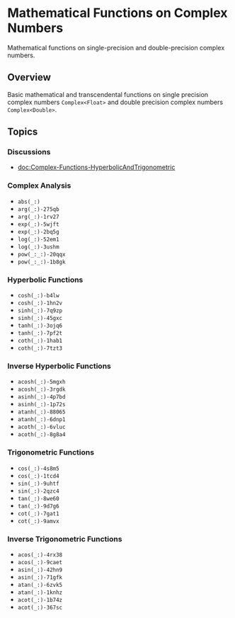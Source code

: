 #  Mathematical Functions on Complex Numbers

Mathematical functions on single-precision and double-precision complex numbers.

## Overview

Basic mathematical and transcendental functions on single precision complex numbers `Complex<Float>` and double precision complex numbers `Complex<Double>`.

## Topics

### Discussions
- <doc:Complex-Functions-HyperbolicAndTrigonometric>

### Complex Analysis

- ``abs(_:)``
- ``arg(_:)-275qb``
- ``arg(_:)-1rv27``
- ``exp(_:)-5wjft``
- ``exp(_:)-2bq5g``
- ``log(_:)-52em1``
- ``log(_:)-3ushm``
- ``pow(_:_:)-20qqx``
- ``pow(_:_:)-1b8gk``


### Hyperbolic Functions

- ``cosh(_:)-b4lw``
- ``cosh(_:)-1hn2v``
- ``sinh(_:)-7q9zp``
- ``sinh(_:)-45gxc``
- ``tanh(_:)-3ojq6``
- ``tanh(_:)-7pf2t``
- ``coth(_:)-1hab1``
- ``coth(_:)-7tzt3``

### Inverse Hyperbolic Functions
- ``acosh(_:)-5mgxh``
- ``acosh(_:)-3rgdk``
- ``asinh(_:)-4p7bd``
- ``asinh(_:)-1p72s``
- ``atanh(_:)-88065``
- ``atanh(_:)-6dnp1``
- ``acoth(_:)-6vluc``
- ``acoth(_:)-8g8a4``

### Trigonometric Functions
- ``cos(_:)-4s8m5``
- ``cos(_:)-1tcd4``
- ``sin(_:)-9uhtf``
- ``sin(_:)-2qzc4``
- ``tan(_:)-8we60``
- ``tan(_:)-9d7g6``
- ``cot(_:)-7gat1``
- ``cot(_:)-9amvx``

### Inverse Trigonometric Functions
- ``acos(_:)-4rx38``
- ``acos(_:)-9caet``
- ``asin(_:)-42hn9``
- ``asin(_:)-71gfk``
- ``atan(_:)-6zvk5``
- ``atan(_:)-1knhz``
- ``acot(_:)-1b74z``
- ``acot(_:)-367sc``

